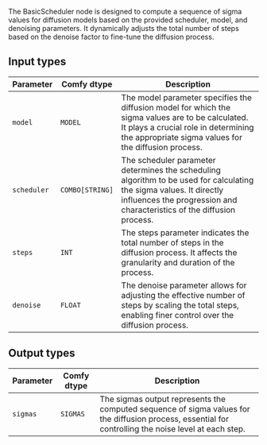 
The BasicScheduler node is designed to compute a sequence of sigma values for diffusion models based on the provided scheduler, model, and denoising parameters. It dynamically adjusts the total number of steps based on the denoise factor to fine-tune the diffusion process.

## Input types

| Parameter | Comfy dtype | Description |
|-----------|-------------|-------------|
| `model`   | `MODEL`     | The model parameter specifies the diffusion model for which the sigma values are to be calculated. It plays a crucial role in determining the appropriate sigma values for the diffusion process. |
| `scheduler` | `COMBO[STRING]` | The scheduler parameter determines the scheduling algorithm to be used for calculating the sigma values. It directly influences the progression and characteristics of the diffusion process. |
| `steps`    | `INT`       | The steps parameter indicates the total number of steps in the diffusion process. It affects the granularity and duration of the process. |
| `denoise`  | `FLOAT`     | The denoise parameter allows for adjusting the effective number of steps by scaling the total steps, enabling finer control over the diffusion process. |

## Output types

| Parameter | Comfy dtype | Description |
|-----------|-------------|-------------|
| `sigmas`  | `SIGMAS`    | The sigmas output represents the computed sequence of sigma values for the diffusion process, essential for controlling the noise level at each step. |
